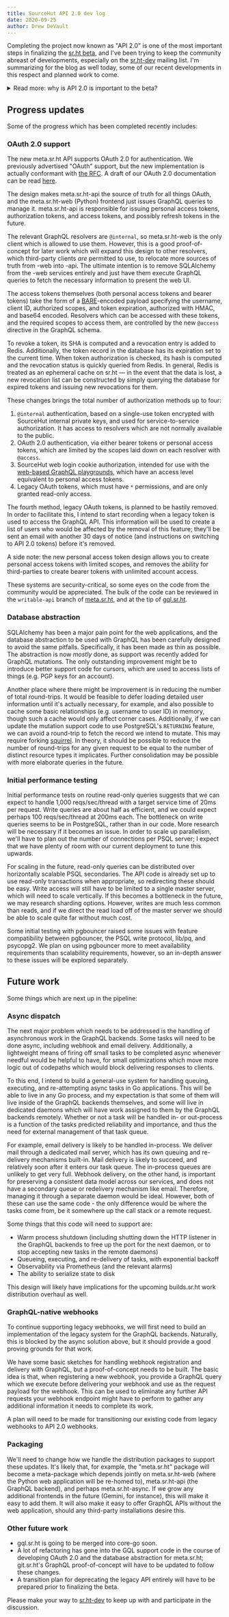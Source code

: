 ```yaml
---
title: SourceHut API 2.0 dev log
date: 2020-09-25
author: Drew DeVault
---
```


Completing the project now known as "API 2.0" is one of the most important steps
in finalizing the [sr.ht beta](/alpha-details), and I've been trying to keep the
community abreast of developments, especially on the
[sr.ht-dev](https://lists.sr.ht/~sircmpwn/sr.ht-dev) mailing list. I'm
summarizing for the blog as well today, some of our recent developments in this
respect and planned work to come.

<details>
  <summary>Read more: why is API 2.0 is important to the beta?</summary>
  <p>
  SourceHut is a distributed system of "mini-services", each fulfilling its role
  in a particular domain &mdash; git.sr.ht handles git, builds.sr.ht handles CI,
  lists.sr.ht handles mailing lists, and so on. In order for these services to
  communicate effectively, good API design is critical. A good API is also
  necessary for SourceHut users to extend sr.ht with their own tools.

  <p>
  The legacy API was designed within the context of our Flask applications for
  the purpose of quickly meeting these needs during the design &amp; development
  of the sr.ht alpha. It's... not great. The RESTful design implies a tree-like
  structure, which does not map as well onto our data model &mdash; the "graph"
  of GraphQL does much better in this regard. Additionally, the implementation
  is somewhat inconsistent and leaves a lot to be desired in terms of
  robustness. The stronger type system of GraphQL enforces a baseline of
  consistency which, while achievable with the legacy approach, is much easier
  with the 2.0 approach.

  <p>
  The API design is an essential participant in proving the architecture design
  of sr.ht. In order to meet the confidence level we need to start the beta, we
  need a greater degree of confidence than the legacy approach offered. API 2.0
  meets this requirement. Additionally, stability is going to be important
  post-beta: this is our last opportunity to make a clean break with the legacy
  API and ship a better, more stable design into production which we can
  comfortably support for longer.
</details>

## Progress updates

Some of the progress which has been completed recently includes:

### OAuth 2.0 support

The new meta.sr.ht API supports OAuth 2.0 for authentication. We previously
advertised "OAuth" support, but the new implementation is actually conformant
with [the RFC](https://tools.ietf.org/html/rfc6749). A draft of our OAuth 2.0
documentation can be read [here](https://man.sr.ht/meta.sr.ht/oauth.md).

The design makes meta.sr.ht-api the source of truth for all things OAuth, and
the meta.sr.ht-web (Python) frontend just issues GraphQL queries to manage it.
meta.sr.ht-api is responsible for issuing personal access tokens, authorization
tokens, and access tokens, and possibly refresh tokens in the future.

The relevant GraphQL resolvers are `@internal`, so meta.sr.ht-web is the only
client which is allowed to use them. However, this is a good proof-of-concept
for later work which will expand this design to other resolvers, which
third-party clients *are* permitted to use, to relocate more sources of truth
from -web into -api. The ultimate intention is to remove SQLAlchemy from the
-web services entirely and just have them execute GraphQL queries to fetch the
necessary information to present the web UI.

The access tokens themselves (both personal access tokens and bearer tokens)
take the form of a [BARE](https://baremessages.org)-encoded payload specifying
the username, client ID, authorized scopes, and token expiration, authorized
with HMAC, and base64 encoded. Resolvers which can be accessed with these
tokens, and the required scopes to access them, are controlled by the new
`@access` directive in the GraphQL schema.

To revoke a token, its SHA is computed and a revocation entry is added to Redis.
Additionally, the token record in the database has its expiration set to the
current time. When token authorization is checked, its hash is computed and the
revocation status is quickly queried from Redis. In general, Redis is treated as
an ephemeral cache on sr.ht &mdash; in the event that the data is lost, a new
revocation list can be constructed by simply querying the database for expired
tokens and issuing new revocations for them.

These changes brings the total number of authorization methods up to four:

1. `@internal` authentication, based on a single-use token encrypted with
   SourceHut internal private keys, and used for service-to-service
   authorization. It has access to resolvers which are not normally available to
   the public.
2. OAuth 2.0 authentication, via either bearer tokens or personal access tokens,
   which are limited by the scopes laid down on each resolver with `@access`.
3. SourceHut web login cookie authorization, intended for use with the
   [web-based GraphQL playgrounds](https://meta.sr.ht/graphql), which have an
   access level equivalent to personal access tokens.
4. Legacy OAuth tokens, which must have `*` permissions, and are only granted
   read-only access.

The fourth method, legacy OAuth tokens, is planned to be hastily removed. In
order to facilitate this, I intend to start recording when a legacy token is used
to access the GraphQL API. This information will be used to create a list of
users who would be affected by the removal of this feature; they'll be sent an
email with another 30 days of notice (and instructions on switching to API 2.0
tokens) before it's removed.

A side note: the new personal access token design allows you to create personal
access tokens with limited scopes, and removes the ability for third-parties to
create bearer tokens with unlimited account access.

These systems are security-critical, so some eyes on the code from the community
would be appreciated. The bulk of the code can be reviewed in the `writable-api`
branch of [meta.sr.ht](https://git.sr.ht/~sircmpwn/meta.sr.ht/tree/writable-api),
and at the tip of [gql.sr.ht](https://git.sr.ht/~sircmpwn/gql.sr.ht).

### Database abstraction

SQLAlchemy has been a major pain point for the web applications, and the
database abstraction to be used with GraphQL has been carefully designed to
avoid the same pitfalls. Specifically, it has been made as thin as possible. The
abstraction is now *mostly* done, as support was recently added for GraphQL
mutations. The only outstanding improvement might be to introduce better support
code for cursors, which are used to access lists of things (e.g. PGP keys for an
account).

Another place where there might be improvement is in reducing the number of
total round-trips. It would be feasible to defer loading detailed user
information until it's actually necessary, for example, and also possible to
cache some basic relationships (e.g. username to user ID) in memory, though such
a cache would only affect corner cases. Additionally, if we can update the
mutation support code to use PostgreSQL's `RETURNING` feature, we can avoid a
round-trip to fetch the record we intend to mutate. This may require forking
[squirrel](https://github.com/Masterminds/squirrel). In theory, it should be
possible to reduce the number of round-trips for any given request to be equal
to the number of distinct resource types it implicates. Further consolidation
may be possible with more elaborate queries in the future.

### Initial performance testing

Initial performance tests on routine read-only queries suggests that we can
expect to handle 1,000 reqs/sec/thread with a target service time of 20ms per
request. Write queries are about half as efficient, and we could expect perhaps
100 reqs/sec/thread at 200ms each. The bottleneck on write queries seems to be
in PostgreSQL, rather than in our code. More research will be necessary if it
becomes an issue. In order to scale up parallelism, we'll have to plan out the
number of connections per PSQL server; I expect that we have plenty of room with
our current deployment to tune this upwards.

For scaling in the future, read-only queries can be distributed over
horizontally scalable PSQL secondaries. The API code is already set up to use
read-only transactions when appropriate, so redirecting these should be easy.
Write access will still have to be limited to a single master server, which will
need to scale vertically. If this becomes a bottleneck in the future, we may
research sharding options. However, writes are much less common than reads, and
if we direct the read load off of the master server we should be able to scale
quite far without much cost.

Some initial testing with pgbouncer raised some issues with feature
compatibility between pgbouncer, the PSQL write protocol, lib/pq, and psycopg2.
We plan on using pgbouncer more to meet availability requirements than
scalability requirements, however, so an in-depth answer to these issues will be
explored separately.

## Future work

Some things which are next up in the pipeline:

### Async dispatch

The next major problem which needs to be addressed is the handling of
asynchronous work in the GraphQL backends. Some tasks will need to be done
async, including webhook and email delivery. Additionally, a lightweight means
of firing off small tasks to be completed async whenever needful would be
helpful to have, for small optimizations which move more logic out of codepaths
which would block delivering responses to clients.

To this end, I intend to build a general-use system for handling queuing,
executing, and re-attempting async tasks in Go applications. This will be able
to live in any Go process, and my expectation is that some of them will live
inside of the GraphQL backends themselves, and some will live in dedicated
daemons which will have work assigned to them by the GraphQL backends remotely.
Whether or not a task will be handled in- or out-process is a function of the
tasks predicted reliability and importance, and thus the need for external
management of that task queue.

For example, email delivery is likely to be handled in-process. We deliver mail
through a dedicated mail server, which has its own queuing and re-delivery
mechanisms built-in. Mail delivery is likely to succeed, and relatively soon
after it enters our task queue. The in-process queues are unlikely to get very
full. Webhook delivery, on the other hand, is important for preserving a
consistent data model across our services, and does not have a secondary queue
or redelivery mechanism like email. Therefore, managing it through a separate
daemon would be ideal. However, both of these can use the same code - the only
difference would be where the tasks come from, be it somewhere up the call stack
or a remote request.

Some things that this code will need to support are:

- Warm process shutdown (including shutting down the HTTP listener in the
  GraphQL backends to free up the port for the next daemon, or to stop accepting
  new tasks in the remote daemons)
- Queueing, executing, and re-delivery of tasks, with exponential backoff
- Observability via Prometheus (and the relevant alarms)
- The ability to serialize state to disk

This design will likely have implications for the upcoming builds.sr.ht work
distribution overhaul as well.

### GraphQL-native webhooks

To continue supporting legacy webhooks, we will first need to build an
implementation of the legacy system for the GraphQL backends. Naturally, this is
blocked by the async solution above, but it should provide a good proving
grounds for that work.

We have some basic sketches for handling webhook registration and delivery with
GraphQL, but a proof-of-concept needs to be built. The basic idea is that, when
registering a new webhook, you provide a GraphQL query which we execute before
delivering your webhook and use as the request payload for the webhook. This can
be used to eliminate any further API requests your webhook endpoint might have
to perform to gather any additional information it needs to complete its work.

A plan will need to be made for transitioning our existing code from legacy
webhooks to API 2.0 webhooks.

### Packaging

We'll need to change how we handle the distribution packages to support these
updates. It's likely that, for example, the "meta.sr.ht" package will become a
meta-package which depends jointly on meta.sr.ht-web (where the Python web
application will be re-homed to), meta.sr.ht-api (the GraphQL backend), and
perhaps meta.sr.ht-async. If we grow any additional frontends in the future
(Gemini, for instance), this will make it easy to add them. It will also make it
easy to offer GraphQL APIs without the web application, should any third-party
installations desire this.

### Other future work

- gql.sr.ht is going to be merged into core-go soon.
- A lot of refactoring has gone into the GQL support code in the course of
  developing OAuth 2.0 and the database abstraction for meta.sr.ht; git.sr.ht's
  GraphQL proof-of-concept will have to be updated to follow these changes.
- A transition plan for deprecating the legacy API entirely will have to be
  prepared prior to finalizing the beta.

Please make your way to [sr.ht-dev](https://lists.sr.ht/~sircmpwn/sr.ht-dev) to
keep up with and participate in the discussion.

